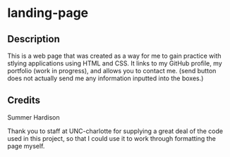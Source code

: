 # landing-page

## Description

This is a web page that was created as a way for me to gain practice with stlying applications using HTML and CSS. It links to my GitHub profile, my portfolio (work in progress), and allows you to contact me. (send button does not actually send me any information inputted into the boxes.)

## Credits

Summer Hardison

Thank you to staff at UNC-charlotte for supplying a great deal of the code used in this project, so that I could use it to work through formatting the page myself.

